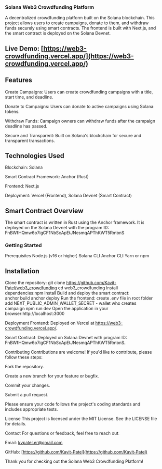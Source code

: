 ### Solana Web3 Crowdfunding Platform

A decentralized crowdfunding platform built on the Solana blockchain. This project allows users to create campaigns, donate to them, and withdraw funds securely using smart contracts. The frontend is built with Next.js, and the smart contract is deployed on the Solana Devnet.

## Live Demo: [https://web3-crowdfunding.vercel.app/](https://web3-crowdfunding.vercel.app/)


## Features
Create Campaigns: Users can create crowdfunding campaigns with a title, start time, and deadline.

Donate to Campaigns: Users can donate to active campaigns using Solana tokens.

Withdraw Funds: Campaign owners can withdraw funds after the campaign deadline has passed.

Secure and Transparent: Built on Solana's blockchain for secure and transparent transactions.

## Technologies Used
Blockchain: Solana

Smart Contract Framework: Anchor (Rust)

Frontend: Next.js 

Deployment: Vercel (Frontend), Solana Devnet (Smart Contract)

## Smart Contract Overview
The smart contract is written in Rust using the Anchor framework. It is deployed on the Solana Devnet with 
the program ID: FnBWfHQmw6o7igCF1NbScApEtJNesmqAPThKWT5RmbnS

### Getting Started
Prerequisites
    Node.js (v16 or higher)
    Solana CLI
    Anchor CLI
    Yarn or npm

## Installation
Clone the repository:
    git clone https://github.com/Kavit-Patel/web3_crowdfunding
    cd web3_crowdfunding
    Install dependencies:npm install
Build and deploy the smart contract:    
    anchor build
    anchor deploy
Run the frontend:
    create .env file in root folder
        add NEXT_PUBLIC_ADMIN_WALLET_SECRET - wallet who creates campaign 
    npm run dev
    Open the application in your browser:http://localhost:3000

Deployment
Frontend: Deployed on Vercel at https://web3-crowdfunding.vercel.app/.

Smart Contract: Deployed on Solana Devnet with program ID:
FnBWfHQmw6o7igCF1NbScApEtJNesmqAPThKWT5RmbnS.

Contributing
Contributions are welcome! If you'd like to contribute, please follow these steps:

Fork the repository.

Create a new branch for your feature or bugfix.

Commit your changes.

Submit a pull request.

Please ensure your code follows the project's coding standards and includes appropriate tests.

License
This project is licensed under the MIT License. See the LICENSE file for details.


Contact
For questions or feedback, feel free to reach out:

Email: kvpatel.er@gmail.com

GitHub: [https://github.com/Kavit-Patel](https://github.com/Kavit-Patel)

Thank you for checking out the Solana Web3 Crowdfunding Platform! 